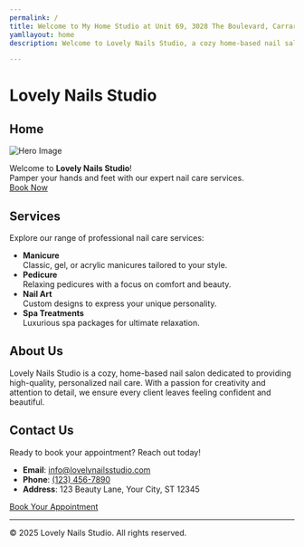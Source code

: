 ```yaml
---
permalink: /
title: Welcome to My Home Studio at Unit 69, 3028 The Boulevard, Carrara
yamllayout: home
description: Welcome to Lovely Nails Studio, a cozy home-based nail salon offering personalized manicures, pedicures, nail art, and spa treatments.

---
```


# Lovely Nails Studio

## Home

![Hero Image](https://images.unsplash.com/photo-1599661197260-51c2253e6d02?ixlib=rb-4.0.3&auto=format&fit=crop&w=1350&q=80)

Welcome to **Lovely Nails Studio**!  
Pamper your hands and feet with our expert nail care services.  
[Book Now](#contact)

## Services

Explore our range of professional nail care services:

- **Manicure**  
  Classic, gel, or acrylic manicures tailored to your style.
- **Pedicure**  
  Relaxing pedicures with a focus on comfort and beauty.
- **Nail Art**  
  Custom designs to express your unique personality.
- **Spa Treatments**  
  Luxurious spa packages for ultimate relaxation.

## About Us

Lovely Nails Studio is a cozy, home-based nail salon dedicated to providing high-quality, personalized nail care. With a passion for creativity and attention to detail, we ensure every client leaves feeling confident and beautiful.

## Contact Us

Ready to book your appointment? Reach out today!

- **Email**: [info@lovelynailsstudio.com](mailto:info@lovelynailsstudio.com)
- **Phone**: [(123) 456-7890](tel:+1234567890)
- **Address**: 123 Beauty Lane, Your City, ST 12345

[Book Your Appointment](mailto:info@lovelynailsstudio.com)

---

&copy; 2025 Lovely Nails Studio. All rights reserved.

